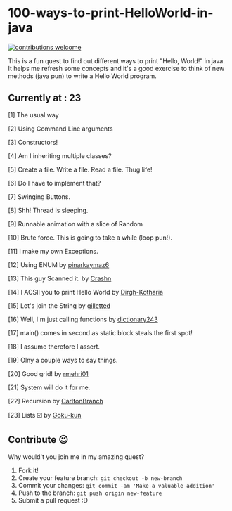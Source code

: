 # 100-ways-to-print-HelloWorld-in-java

[![contributions welcome](https://img.shields.io/badge/contributions-welcome-brightgreen.svg?style=flat)](https://github.com/NachiketaVadera/100-ways-to-print-HelloWorld-in-java/issues)

This is a fun quest to find out different ways to print "Hello, World!" in java. It helps me refresh some concepts and it's a good exercise to think of new methods (java pun) to write a Hello World program.

## Currently at : 23

[1] The usual way

[2] Using Command Line arguments

[3] Constructors!

[4] Am I inheriting multiple classes?

[5] Create a file. Write a file. Read a file. Thug life!

[6] Do I have to implement that?

[7] Swinging Buttons.

[8] Shh! Thread is sleeping.

[9] Runnable animation with a slice of Random

[10] Brute force. This is going to take a while (loop pun!).

[11] I make my own Exceptions.

[12] Using ENUM by [pinarkaymaz6](https://github.com/pinarkaymaz6)

[13] This guy Scanned it. by [Crashn](https://github.com/Crashn)

[14] I ACSII you to print Hello World by [Dirgh-Kotharia](https://github.com/Dirgh-Kotharia)

[15] Let's join the String by [gilletted](https://github.com/gilletted)

[16] Well, I'm just calling functions by [dictionary243](https://github.com/dictionary243)

[17] main() comes in second as static block steals the first spot!

[18] I assume therefore I assert.

[19] Olny a couple ways to say things.

[20] Good grid! by [rmehri01](https://github.com/rmehri01)

[21] System will do it for me.

[22] Recursion by [CarltonBranch](https://github.com/CarltonBranch)

[23] Lists :ballot_box_with_check: by [Goku-kun](https://github.com/Goku-kun)

## Contribute :wink:

Why would't you join me in my amazing quest?

1. Fork it!
2. Create your feature branch: `git checkout -b new-branch`
3. Commit your changes: `git commit -am 'Make a valuable addition'`
4. Push to the branch: `git push origin new-feature`
5. Submit a pull request :D
